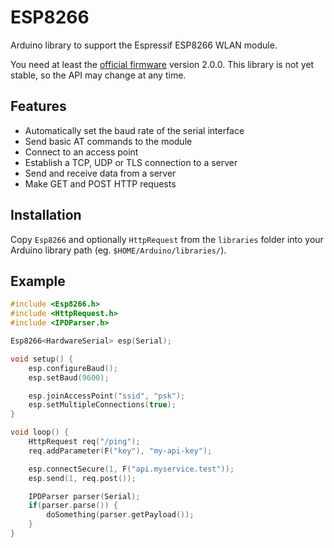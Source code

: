 # ESP8266

Arduino library to support the Espressif ESP8266 WLAN module.

You need at least the [official firmware] version 2.0.0. This library is not yet stable, so the API may change at any time.

## Features

* Automatically set the baud rate of the serial interface
* Send basic AT commands to the module
* Connect to an access point
* Establish a TCP, UDP or TLS connection to a server
* Send and receive data from a server
* Make GET and POST HTTP requests

## Installation

Copy `Esp8266` and optionally `HttpRequest` from the `libraries` folder into your Arduino library path (eg. `$HOME/Arduino/libraries/`).

## Example

```cpp
#include <Esp8266.h>
#include <HttpRequest.h>
#include <IPDParser.h>

Esp8266<HardwareSerial> esp(Serial);

void setup() {
    esp.configureBaud();
    esp.setBaud(9600);

    esp.joinAccessPoint("ssid", "psk");
    esp.setMultipleConnections(true);
}

void loop() {
    HttpRequest req("/ping");
    req.addParameter(F("key"), "my-api-key");

    esp.connectSecure(1, F("api.myservice.test"));
    esp.send(1, req.post());

    IPDParser parser(Serial);
    if(parser.parse()) {
        doSomething(parser.getPayload());
    }
}
```

[official firmware]: http://www.electrodragon.com/w/File:V2.0_AT_Firmware(ESP).zip

